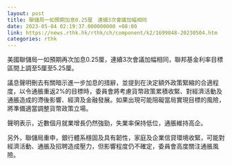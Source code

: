 ```yaml
---
layout: post
title: 聯儲局一如預期加息0.25厘　連續3次會議加幅相同
date: 2023-05-04 02:19:37.000000000 +08:00
link: https://news.rthk.hk/rthk/ch/component/k2/1699048-20230504.htm
categories: rthk
---
```


美國聯儲局一如預期再次加息0.25厘，連續3次會議加幅相同，聯邦基金利率目標區間上調至5厘至5.25厘。

議息聲明刪去有關暗示進一步加息的措辭，並提到在決定額外政策緊縮的合適程度，以令通脹重返2%的目標時，委員會將考慮貨幣政策累積收緊、對經濟活動及通脹造成的滯後影響、經濟及金融發展。如果出現可能阻礙當局實現目標的風險，將準備適當調整貨幣政策立場。

聲明表示，近數個月就業增長仍然強勁，失業率保持低位，通脹維持高企。

另外，聯儲局重申，銀行體系穩固及具有韌性，家庭及企業信貸環境收緊，可能對經濟活動、通脹及招聘造成壓力，但影響程度仍不確定，委員會高度關注通脹風險。
